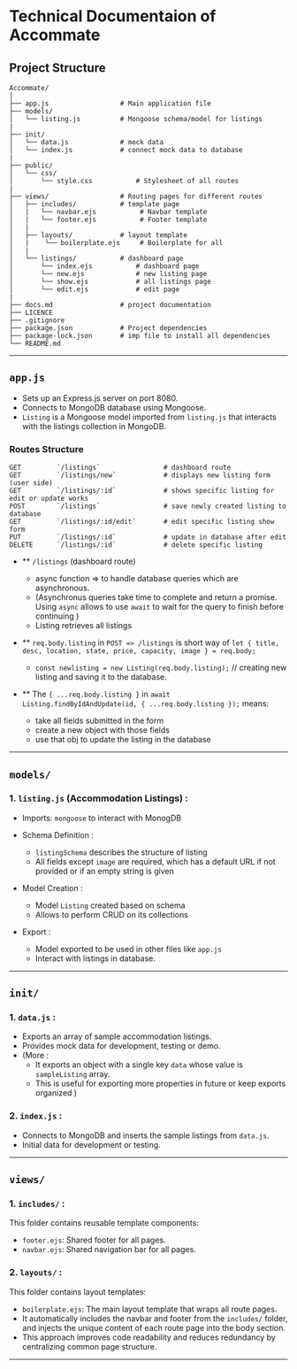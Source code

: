 # Technical Documentaion of Accommate

## Project Structure
```
Accommate/
│
├── app.js                  # Main application file
├── models/                 
│   └── listing.js          # Mongoose schema/model for listings
|
├── init/                 
│   └── data.js             # mock data 
│   └── index.js            # connect mock data to database
|
├── public/
│   └── css/                
│       └── style.css           # Stylesheet of all routes
|
├── views/                  # Routing pages for different routes
│   ├── includes/           # template page
│   |   └── navbar.ejs           # Navbar template
│   |   └── footer.ejs           # Footer template
│   | 
│   ├── layouts/            # layout template
│   |    └── boilerplate.ejs     # Boilerplate for all 
│   |
│   └── listings/           # dashboard page
│       └── index.ejs           # dashboard page
│       └── new.ejs             # new listing page
│       └── show.ejs            # all listings page
│       └── edit.ejs            # edit page
|
├── docs.md                 # project documentation
├── LICENCE
├── .gitignore
├── package.json            # Project dependencies
├── package-lock.json       # imp file to install all dependencies
└── README.md       

```
---

## `app.js`
- Sets up an Express.js server on port 8080.
- Connects to MongoDB database using Mongoose.
- `Listing` is a Mongoose model imported from `listing.js` that interacts with the listings collection in MongoDB.

### Routes Structure
```
GET         `/listings`                # dashboard route
GET         `/listings/new`            # displays new listing form (user side)
GET         `/listings/:id`            # shows specific listing for edit or update works
POST        `/listings`                # save newly created listing to database
GET         `/listings/:id/edit`       # edit specific listing show form
PUT         `/listings/:id`            # update in database after edit
DELETE      `/listings/:id`            # delete specific listing

```
- ** `/listings` (dashboard route)
    - async function => to handle database queries which are asynchronous.
    - (Asynchronus queries take time to complete and return a promise. Using `async` allows to use `await` to wait for the query to finish before continuing )
    - Listing retrieves all listings

- ** `req.body.listing` in `POST => /listings` is short way of `let { title, desc, location, state, price, capacity, image } = req.body;`

    - `const newlisting = new Listing(req.body.listing);` // creating new listing and saving it to the database.

- ** The `{ ...req.body.listing }` in `await Listing.findByIdAndUpdate(id, { ...req.body.listing });` means:
    - take all fields submitted in the form 
    - create a new object with those fields
    - use that obj to update the listing in the database


---

## `models/`
### 1. `listing.js` (Accommodation Listings) :
- Imports: `mongoose` to interact with MonogDB

- Schema Definition :
    - `listingSchema` describes the structure of listing
    - All fields except `image` are required, which has a default URL if not provided or if an empty string is given

- Model Creation :
    - Model `Listing` created based on schema
    - Allows to perform CRUD on its collections

- Export :
    - Model exported to be used in other files like `app.js`
    - Interact with listings in database.

---

## `init/`

### 1. `data.js` :
- Exports an array of sample accommodation listings.
- Provides mock data for development, testing or demo.
- (More : 
    - It exports an object with a single key `data` whose value is `sampleListing` array.
    - This is useful for exporting more properties in future or keep exports organized )

### 2. `index.js` :
- Connects to MongoDB and inserts the sample listings from `data.js`.
- Initial data for development or testing.

---

## `views/`

### 1. `includes/` :
This folder contains reusable template components:
- `footer.ejs`: Shared footer for all pages.
- `navbar.ejs`: Shared navigation bar for all pages.

### 2. `layouts/` :
This folder contains layout templates:
- `boilerplate.ejs`: The main layout template that wraps all route pages. 
- It automatically includes the navbar and footer from the `includes/` folder, and injects the unique content of each route page into the body section. 
- This approach improves code readability and reduces redundancy by centralizing common page structure.

---